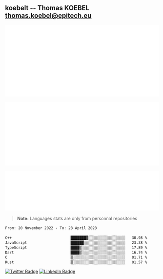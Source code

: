 ## koebelt -- Thomas KOEBEL <thomas.koebel@epitech.eu>

<!-- On github since 2018-->


![Metrics](/metrics.classic.svg)



<!--![Metrics](/metrics.plugin.introduction.repository.svg)-->
![Metrics](/metrics.plugin.isocalendar.svg)



![Metrics](/metrics.plugin.languages.svg)

> **Note:** Languages stats are only from personnal repositories

<!--START_SECTION:waka-->

```text
From: 20 November 2022 - To: 23 April 2023

C++                           ███████▓░░░░░░░░░░░░░░░░░   30.98 %
JavaScript                    ██████░░░░░░░░░░░░░░░░░░░   23.38 %
TypeScript                    ████▒░░░░░░░░░░░░░░░░░░░░   17.89 %
Dart                          ████▒░░░░░░░░░░░░░░░░░░░░   16.74 %
C                             ▒░░░░░░░░░░░░░░░░░░░░░░░░   01.71 %
Rust                          ▒░░░░░░░░░░░░░░░░░░░░░░░░   01.57 %
```

<!--END_SECTION:waka-->

[![Twitter Badge](https://img.shields.io/badge/Twitter-Profile-informational?style=flat&logo=twitter&logoColor=white&color=1CA2F1)](https://twitter.com/jesuis_roux)
[![LinkedIn Badge](https://img.shields.io/badge/LinkedIn-Profile-informational?style=flat&logo=linkedin&logoColor=white&color=0D76A8)](https://www.linkedin.com/in/koebelt/)
